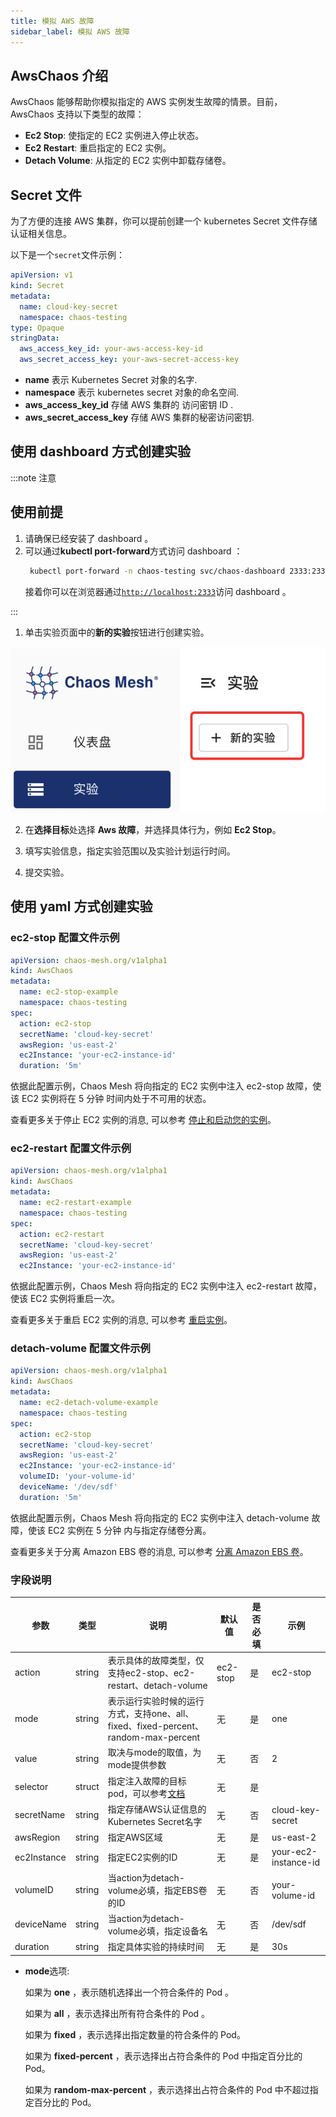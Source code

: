 ```yaml
---
title: 模拟 AWS 故障
sidebar_label: 模拟 AWS 故障
---
```


## AwsChaos 介绍
AwsChaos 能够帮助你模拟指定的 AWS 实例发生故障的情景。目前，AwsChaos 支持以下类型的故障：

-  **Ec2 Stop**: 使指定的 EC2 实例进入停止状态。
-  **Ec2 Restart**: 重启指定的 EC2 实例。
-  **Detach Volume**:  从指定的 EC2 实例中卸载存储卷。

## Secret 文件

为了方便的连接 AWS 集群，你可以提前创建一个 kubernetes Secret 文件存储认证相关信息。

以下是一个`secret`文件示例：

```yaml
apiVersion: v1
kind: Secret
metadata:
  name: cloud-key-secret
  namespace: chaos-testing
type: Opaque
stringData:
  aws_access_key_id: your-aws-access-key-id
  aws_secret_access_key: your-aws-secret-access-key
```

- **name** 表示 Kubernetes Secret 对象的名字.
- **namespace** 表示 kubernetes secret 对象的命名空间.
- **aws_access_key_id** 存储 AWS 集群的 访问密钥 ID .
- **aws_secret_access_key** 存储 AWS 集群的秘密访问密钥.


## 使用 dashboard 方式创建实验

:::note 注意

## 使用前提
1. 请确保已经安装了 dashboard 。
2. 可以通过**kubectl port-forward**方式访问 dashboard ：
   ```bash
    kubectl port-forward -n chaos-testing svc/chaos-dashboard 2333:2333
   ```
   接着你可以在浏览器通过[`http://localhost:2333`](http://localhost:2333)访问 dashboard 。

:::

1. 单击实验页面中的**新的实验**按钮进行创建实验。

![img](./img/create-pod-chaos-on-dashborad-1.jpg)

2. 在**选择目标**处选择 **Aws 故障**，并选择具体行为，例如 **Ec2 Stop**。

3. 填写实验信息，指定实验范围以及实验计划运行时间。

4. 提交实验。

## 使用 yaml 方式创建实验
### ec2-stop 配置文件示例

```yaml
apiVersion: chaos-mesh.org/v1alpha1
kind: AwsChaos
metadata:
  name: ec2-stop-example
  namespace: chaos-testing
spec:
  action: ec2-stop
  secretName: 'cloud-key-secret'
  awsRegion: 'us-east-2'
  ec2Instance: 'your-ec2-instance-id'
  duration: '5m'
```

依据此配置示例，Chaos Mesh 将向指定的 EC2 实例中注入 ec2-stop 故障，使该 EC2 实例将在 5 分钟 时间内处于不可用的状态。

查看更多关于停止 EC2 实例的消息, 可以参考 [停止和启动您的实例](https://docs.aws.amazon.com/zh_cn/AWSEC2/latest/UserGuide/Stop_Start.html)。

### ec2-restart 配置文件示例

```yaml
apiVersion: chaos-mesh.org/v1alpha1
kind: AwsChaos
metadata:
  name: ec2-restart-example
  namespace: chaos-testing
spec:
  action: ec2-restart
  secretName: 'cloud-key-secret'
  awsRegion: 'us-east-2'
  ec2Instance: 'your-ec2-instance-id'
```

依据此配置示例，Chaos Mesh 将向指定的 EC2 实例中注入 ec2-restart 故障，使该 EC2 实例将重启一次。

查看更多关于重启 EC2 实例的消息, 可以参考 [重启实例](https://docs.aws.amazon.com/zh_cn/AWSEC2/latest/UserGuide/ec2-instance-reboot.html)。

### detach-volume 配置文件示例

```yaml
apiVersion: chaos-mesh.org/v1alpha1
kind: AwsChaos
metadata:
  name: ec2-detach-volume-example
  namespace: chaos-testing
spec:
  action: ec2-stop
  secretName: 'cloud-key-secret'
  awsRegion: 'us-east-2'
  ec2Instance: 'your-ec2-instance-id'
  volumeID: 'your-volume-id'
  deviceName: '/dev/sdf'
  duration: '5m'
```

依据此配置示例，Chaos Mesh 将向指定的 EC2 实例中注入 detach-volume 故障，使该 EC2 实例在 5 分钟 内与指定存储卷分离。

查看更多关于分离 Amazon EBS 卷的消息, 可以参考 [分离 Amazon EBS 卷](https://docs.aws.amazon.com/zh_cn/AWSEC2/latest/UserGuide/ebs-detaching-volume.html)。


### 字段说明

|参数|类型|说明|默认值|是否必填|示例|
|---|---|---|---|---|---|
|action|string|表示具体的故障类型，仅支持ec2-stop、ec2-restart、detach-volume|ec2-stop|是|ec2-stop|
|mode|string|表示运行实验时候的运行方式，支持one、all、fixed、fixed-percent、random-max-percent|无|是|one|
|value|string|取决与mode的取值，为mode提供参数|无|否|2|
|selector|struct|指定注入故障的目标pod，可以参考[文档](./define-chaos-experiment-scope.md)|无|是||
|secretName|string|指定存储AWS认证信息的Kubernetes Secret名字|无|否|cloud-key-secret|
|awsRegion|string|指定AWS区域|无|是|us-east-2|
|ec2Instance|string|指定EC2实例的ID|无|是|your-ec2-instance-id|
|volumeID|string|当action为detach-volume必填，指定EBS卷的ID|无|否|your-volume-id|
|deviceName|string|当action为detach-volume必填，指定设备名|无|否|/dev/sdf|
|duration|string|指定具体实验的持续时间|无|是|30s|

-  **mode**选项:
    
    如果为 **one** ，表示随机选择出一个符合条件的 Pod 。
    
    如果为 **all** ，表示选择出所有符合条件的 Pod 。
    
    如果为 **fixed** ，表示选择出指定数量的符合条件的 Pod。
    
    如果为 **fixed-percent** ，表示选择出占符合条件的 Pod 中指定百分比的 Pod。
    
    如果为 **random-max-percent** ，表示选择出占符合条件的 Pod 中不超过指定百分比的 Pod。

